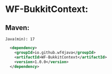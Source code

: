 # WF-BukkitContext:
## Maven:
`Java(min): 17`
```xml
  <dependency>
    <groupId>io.github.wf4java</groupId>
    <artifactId>WF-BukkitContext</artifactId>
    <version>1.0.0</version>
  </dependency>
```

ㅤ